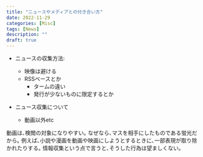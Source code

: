 ```yaml
---
title: "ニュースやメディアとの付き合い方"
date: 2022-11-29
categories: [Misc]
tags: [News]
description: ""
draft: true
---
```


- ニュースの収集方法:
	- 映像は避ける
	- RSSベースとか
        - タームの違い
        - 発行が少ないものに限定するとか

- ニュース収集について
	- 動画以外etc

動画は､検閲の対象になりやすい｡
	なぜなら､マスを相手にしたものである蛍光だから｡
	例えば､小説や漫画を動画や映画にしようとするときに､一部表現が取り除かれたりする｡
情報収集という点で言うと､そうした行為は望ましくない｡


